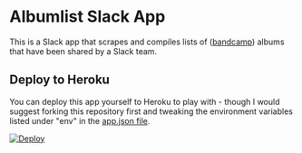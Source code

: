# Albumlist Slack App

This is a Slack app that scrapes and compiles lists of ([bandcamp](https://www.bandcamp.com)) albums that have been shared by a Slack team.

## Deploy to Heroku

You can deploy this app yourself to Heroku to play with - though I would suggest forking this repository first and tweaking the environment variables listed under "env" in the [app.json file](https://github.com/Ogreman/albumlist/blob/master/app.json).

[![Deploy](https://www.herokucdn.com/deploy/button.png)](https://heroku.com/deploy)
